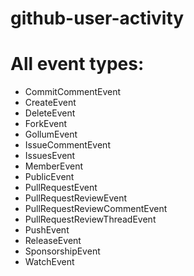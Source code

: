 # github-user-activity

# All event types:
- CommitCommentEvent
- CreateEvent
- DeleteEvent
- ForkEvent
- GollumEvent
- IssueCommentEvent
- IssuesEvent
- MemberEvent
- PublicEvent
- PullRequestEvent
- PullRequestReviewEvent
- PullRequestReviewCommentEvent
- PullRequestReviewThreadEvent
- PushEvent
- ReleaseEvent
- SponsorshipEvent
- WatchEvent